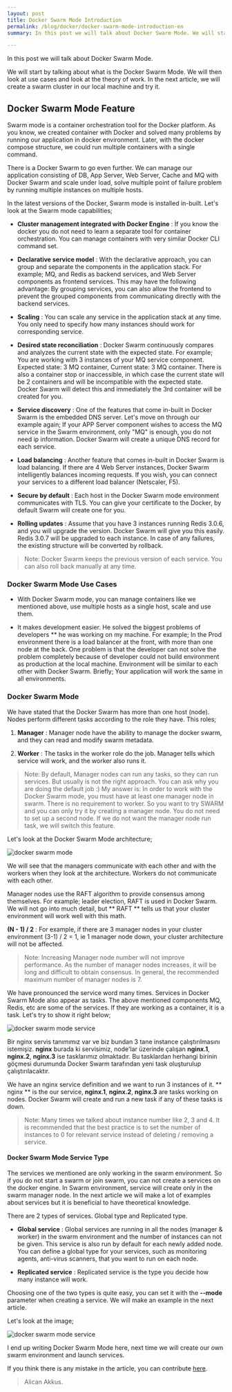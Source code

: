 ```yaml
---
layout: post
title: Docker Swarm Mode Introduction
permalink: /blog/docker/docker-swarm-mode-introduction-en
summary: In this post we will talk about Docker Swarm Mode. We will start by talking about what is the Docker Swarm Mode. We will then look at use cases and look at the theory of work.

---
```


In this post we will talk about Docker Swarm Mode.

We will start by talking about what is the Docker Swarm Mode. We will then look at use cases and look at the theory of work. In the next article, we will create a swarm cluster in our local machine and try it.

## Docker Swarm Mode Feature
Swarm mode is a container orchestration tool for the Docker platform. As you know, we created container with Docker and solved many problems by running our application in docker environment. Later, with the docker compose structure, we could run multiple containers with a single command.

There is a Docker Swarm to go even further. We can manage our application consisting of DB, App Server, Web Server, Cache and MQ with Docker Swarm and scale under load, solve multiple point of failure problem by running multiple instances on multiple hosts.

In the latest versions of the Docker, Swarm mode is installed in-built. Let's look at the Swarm mode capabilities;

* **Cluster management integrated with Docker Engine** : İf you know the docker you do not need to learn a separate tool for container orchestration. You can manage containers with very similar Docker CLI command set.

* **Declarative service model** : With the declarative approach, you can group and separate the components in the application stack. For example; MQ, and Redis as backend services, and Web Server components as frontend services. This may have the following advantage: By grouping services, you can also allow the frontend to prevent the grouped components from communicating directly with the backend services.

* **Scaling** : You can scale any service in the application stack at any time. You only need to specify how many instances should work for corresponding service.

* **Desired state reconciliation** : Docker Swarm continuously compares and analyzes the current state with the expected state. For example; You are working with 3 instances of your MQ service component. Expected state: 3 MQ container, Current state: 3 MQ container. There is also a container stop or inaccessible, in which case the current state will be 2 containers and will be incompatible with the expected state. Docker Swarm will detect this and immediately the 3rd container will be created for you.

* **Service discovery** : One of the features that come in-built in Docker Swarm is the embedded DNS server. Let's move on through our example again; If your APP Server component wishes to access the MQ service in the Swarm environment, only "MQ" is enough, you do not need ip information. Docker Swarm will create a unique DNS record for each service.

* **Load balancing** : Another feature that comes in-built in Docker Swarm is load balancing. If there are 4 Web Server instances, Docker Swarm intelligently balances incoming requests. If you wish, you can connect your services to a different load balancer (Netscaler, F5).

* **Secure by default** : Each host in the Docker Swarm mode environment communicates with TLS. You can give your certificate to the Docker, by default Swarm will create one for you.

* **Rolling updates** : Assume that you have 3 instances running Redis 3.0.6, and you will upgrade the version. Docker Swarm will give you this easily. Redis 3.0.7 will be upgraded to each instance. In case of any failures, the existing structure will be converted by rollback.

> Note: Docker Swarm keeps the previous version of each service. You can also roll back manually at any time.

### Docker Swarm Mode Use Cases

* With Docker Swarm mode, you can manage containers like we mentioned above, use multiple hosts as a single host, scale and use them.

* It makes development easier. He solved the biggest problems of developers ** he was working on my machine. For example; In the Prod environment there is a load balancer at the front, with more than one node at the back. One problem is that the developer can not solve the problem completely because of developer could not build environment as production at the local machine. Environment will be similar to each other with Docker Swarm.
Briefly; Your application will work the same in all environments.

### Docker Swarm Mode

We have stated that the Docker Swarm has more than one host (node). Nodes perform different tasks according to the role they have. This roles;

1. **Manager** : Manager node have the ability to manage the docker swarm, and they can read and modify swarm metadata.

2. **Worker** : The tasks in the worker role do the job. Manager tells which service will work, and the worker also runs it.

> Note: By default, Manager nodes can run any tasks, so they can run services. But usually is not the right approach. You can ask why you are doing the default job :) My answer is: In order to work with the Docker Swarm mode, you must have at least one manager node in swarm. There is no requirement to worker. So you want to try SWARM and you can only try it by creating a manager node. You do not need to set up a second node. If we do not want the manager node run task, we will switch this feature.

Let's look at the Docker Swarm Mode architecture;

![docker swarm mode](/images/docker/docker-swarm-mode.png)

We will see that the managers communicate with each other and with the workers when they look at the architecture. Workers do not communicate with each other.

Manager nodes use the RAFT algorithm to provide consensus among themselves. For example; leader election, RAFT is used in Docker Swarm. We will not go into much detail, but ** RAFT ** tells us that your cluster environment will work well with this math.

**(N - 1) / 2** : For example, if there are 3 manager nodes in your cluster environment (3-1) / 2 = 1, ie 1 manager node down, your cluster architecture will not be affected.

> Note: Increasing Manager node number will not improve performance. As the number of manager nodes increases, it will be long and difficult to obtain consensus. In general, the recommended maximum number of manager nodes is 7.

We have pronounced the service word many times. Services in Docker Swarm Mode also appear as tasks. The above mentioned components MQ, Redis, etc are some of the services. If they are working as a container, it is a task. Let's try to show it right below;

![docker swarm mode service](/images/docker/docker-service.png)

Bir nginx servis tanımımız var ve biz bundan 3 tane instance çalıştırılmasını istemişiz. **nginx** burada ki servisimiz, node'lar üzerinde çalışan **nginx.1**, **nginx.2**, **nginx.3** ise tasklarımız olmaktadır. Bu tasklardan herhangi birinin göçmesi durumunda Docker Swarm tarafından yeni task oluşturulup çalıştırılacaktır.

We have an nginx service definition and we want to run 3 instances of it. ** nginx ** is the our service, **nginx.1**, **nginx.2**, **nginx.3** are tasks working on nodes. Docker Swarm will create and run a new task if any of these tasks is down.

> Note: Many times we talked about instance number like 2, 3 and 4. It is recommended that the best practice is to set the number of instances to 0 for relevant service instead of deleting / removing a service.

#### Docker Swarm Mode Service Type

The services we mentioned are only working in the swarm environment. So if you do not start a swarm or join swarm, you can not create a services on the docker engine. In Swarm environment, service will create only in the swarm manager node. In the next article we will make a lot of examples about services but it is beneficial to have theoretical knowledge.

There are 2 types of services. Global type and Replicated type.

* **Global service** : Global services are running in all the nodes (manager & worker) in the swarm environment and the number of instances can not be given. This service is also run by default for each newly added node. You can define a global type for your services, such as monitoring agents, anti-virus scanners, that you want to run on each node.

* **Replicated service** : Replicated service is the type you decide how many instance will work.

Choosing one of the two types is quite easy, you can set it with the **--mode** parameter when creating a service. We will make an example in the next article.

Let's look at the image;

![docker swarm mode service](/images/docker/docker-replica-and-global-services.png)

I end up writing Docker Swarm Mode here, next time we will create our own swarm environment and launch services.

If you think there is any mistake in the article, you can contribute [here](https://github.com/AlicanAkkus/alicanakkus.github.io).

> Alican Akkus.
